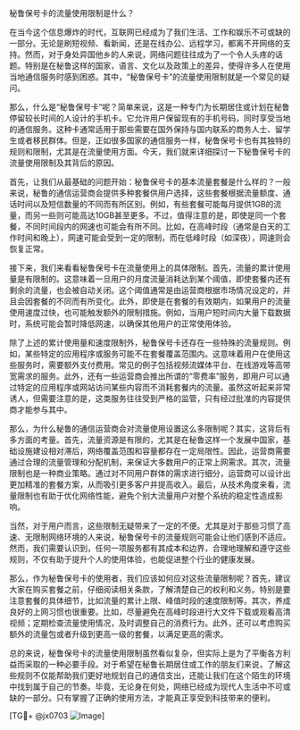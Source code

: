 秘鲁保号卡的流量使用限制是什么？

在当今这个信息爆炸的时代，互联网已经成为了我们生活、工作和娱乐不可或缺的一部分。无论是刷短视频、看新闻，还是在线办公、远程学习，都离不开网络的支持。然而，对于身处异国他乡的人来说，网络问题往往成为了一个令人头疼的话题。特别是在秘鲁这样的国家，语言、文化以及政策上的差异，使得许多人在使用当地通信服务时感到困惑。其中，“秘鲁保号卡”的流量使用限制就是一个常见的疑问。

那么，什么是“秘鲁保号卡”呢？简单来说，这是一种专门为长期居住或计划在秘鲁停留较长时间的人设计的手机卡。它允许用户保留现有的手机号码，同时享受当地的通信服务。这种卡通常适用于那些需要在国外保持与国内联系的商务人士、留学生或者移民群体。但是，正如很多国家的通信服务一样，秘鲁保号卡也有其独特的规则和限制，尤其是在流量使用方面。今天，我们就来详细探讨一下秘鲁保号卡的流量使用限制及其背后的原因。

首先，让我们从最基础的问题开始：秘鲁保号卡的基本流量套餐是什么样的？一般来说，秘鲁的通信运营商会提供多种套餐供用户选择，这些套餐根据流量额度、通话时间以及短信数量的不同而有所区别。例如，有些套餐可能每月提供1GB的流量，而另一些则可能高达10GB甚至更多。不过，值得注意的是，即使是同一个套餐，不同时间段内的网速也可能会有所不同。比如，在高峰时段（通常是白天的工作时间和晚上），网速可能会受到一定的限制，而在低峰时段（如深夜），网速则会恢复正常。

接下来，我们来看看秘鲁保号卡在流量使用上的具体限制。首先，流量的累计使用量是有限制的。这意味着一旦用户的月度流量消耗达到某个阈值，即使套餐内还有剩余的流量，也会被自动关闭。这个阈值通常是由运营商根据市场情况设定的，并且会因套餐的不同而有所变化。此外，即使是在套餐的有效期内，如果用户的流量使用速度过快，也可能触发额外的限制措施。例如，当用户短时间内大量下载数据时，系统可能会暂时降低网速，以确保其他用户的正常使用体验。

除了上述的累计使用量和速度限制外，秘鲁保号卡还存在一些特殊的流量规则。例如，某些特定的应用程序或服务可能不在套餐覆盖范围内。这意味着用户在使用这些服务时，需要额外支付费用。常见的例子包括视频流媒体平台、在线游戏等高带宽需求的服务。此外，还有一些运营商会推出所谓的“零费率”服务，即用户可以通过特定的应用程序或网站访问某些内容而不消耗套餐内的流量。虽然这听起来非常诱人，但需要注意的是，这类服务往往受到严格的监管，只有经过批准的内容提供商才能参与其中。

那么，为什么秘鲁的通信运营商会对流量使用设置这么多限制呢？其实，这背后有多方面的考量。首先，流量资源是有限的，尤其是在秘鲁这样一个发展中国家，基础设施建设相对滞后，网络覆盖范围和容量都存在一定局限性。因此，运营商需要通过合理的流量管理和分配机制，来保证大多数用户的正常上网需求。其次，流量限制也是一种商业策略。通过对不同用户群体的需求进行细分，运营商可以设计出更加精准的套餐方案，从而吸引更多客户并提高收入。最后，从技术角度来看，流量限制也有助于优化网络性能，避免个别大流量用户对整个系统的稳定性造成影响。

当然，对于用户而言，这些限制无疑带来了一定的不便。尤其是对于那些习惯了高速、无限制网络环境的人来说，秘鲁保号卡的流量规则可能会让他们感到不适应。然而，我们需要认识到，任何一项服务都有其成本和边界，合理地理解和遵守这些规则，不仅有助于提升个人的使用体验，也能促进整个行业的健康发展。

那么，作为秘鲁保号卡的使用者，我们应该如何应对这些流量限制呢？首先，建议大家在购买套餐之前，仔细阅读相关条款，了解清楚自己的权利和义务。特别是要注意套餐的具体细节，比如流量的累计上限、峰值时段的速度限制等。其次，养成良好的上网习惯也很重要。比如，尽量避免在高峰时段进行大文件下载或观看高清视频；定期检查流量使用情况，及时调整自己的消费行为。此外，还可以考虑购买额外的流量包或者升级到更高一级的套餐，以满足更高的需求。

总的来说，秘鲁保号卡的流量使用限制虽然看似复杂，但实际上是为了平衡各方利益而采取的一种必要手段。对于希望在秘鲁长期居住或工作的朋友们来说，了解这些规则不仅能帮助我们更好地规划自己的通信支出，还能让我们在这个陌生的环境中找到属于自己的节奏。毕竟，无论身在何处，网络已经成为现代人生活中不可或缺的一部分。只有掌握了正确的使用方法，才能真正享受到科技带来的便利。

[TG💪+ @jx0703 ![Image](https://github.com/user-attachments/assets/dbca1d08-cadb-493c-b0ec-ad6f7a83f270)]